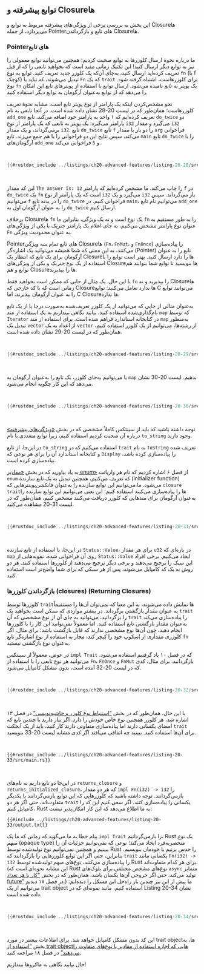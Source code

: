 ## توابع پیشرفته و Closureها

این بخش به بررسی برخی از ویژگی‌های پیشرفته مربوط به توابع و Closureها می‌پردازد، از جمله Pointerهای تابع و بازگرداندن Closureها.

### Pointerهای تابع

ما درباره نحوهٔ ارسال کلوزرها به توابع صحبت کردیم؛ همچنین می‌توانید توابع معمولی را نیز به توابع دیگر ارسال کنید! این تکنیک زمانی مفید است که بخواهید تابعی را که از قبل تعریف کرده‌اید ارسال کنید، به‌جای آن‌که یک کلوزر جدید تعریف کنید. توابع به نوع `fn` (با f کوچک) تبدیل می‌شوند، که نباید با `Fn` که یک `trait` برای کلوزرهاست، اشتباه گرفته شود. نوع `fn` یک *پویتر به تابع* نامیده می‌شود. ارسال توابع با استفاده از پویترهای تابع این امکان را می‌دهد که از توابع به‌عنوان آرگومان به توابع دیگر استفاده کنید.

نحو مشخص‌کردن اینکه یک پارامتر از نوع پویتر تابع است، مشابه نحوهٔ تعریف کلوزرهاست؛ همان‌طور که در لیست 20-28 نشان داده شده است. در آنجا تابعی به نام `add_one` تعریف کرده‌ایم که ۱ واحد به پارامتر خود اضافه می‌کند. تابع `do_twice` دو پارامتر می‌گیرد: یک پویتر به تابعی که یک پارامتر از نوع `i32` می‌گیرد و مقدار `i32` برمی‌گرداند، و یک مقدار `i32`. تابع `do_twice` تابع `f` را دو بار با مقدار `arg` فراخوانی می‌کند، سپس نتایج این دو فراخوانی را با هم جمع می‌زند. تابع `main` تابع `do_twice` را با آرگومان‌های `add_one` و `5` فراخوانی می‌کند.

<Listing number="20-28" file-name="src/main.rs" caption="استفاده از نوع `fn` برای پذیرش یک اشاره‌گر (Pointer) تابع به عنوان آرگومان">

```rust
{{#rustdoc_include ../listings/ch20-advanced-features/listing-20-28/src/main.rs}}
```

</Listing>

این کد مقدار `The answer is: 12` را چاپ می‌کند. ما مشخص کرده‌ایم که پارامتر `f` در `do_twice` یک `fn` است که یک پارامتر از نوع `i32` می‌گیرد و یک `i32` باز می‌گرداند. سپس می‌توانیم `f` را در بدنه تابع `do_twice` فراخوانی کنیم. در `main`، می‌توانیم نام تابع `add_one` را به عنوان آرگومان اول به `do_twice` ارسال کنیم.

برخلاف Closureها `fn` یک نوع است و نه یک ویژگی، بنابراین ما `fn` را به طور مستقیم به عنوان نوع پارامتر مشخص می‌کنیم، به جای اعلام یک پارامتر جنریک با یکی از ویژگی‌های `Fn` به عنوان محدودیت ویژگی.

Pointerهای تابع تمام سه ویژگی Closureها (`Fn`، `FnMut`، و `FnOnce`) را پیاده‌سازی می‌کنند، به این معنی که شما همیشه می‌توانید یک اشاره‌گر (Pointer) تابع را به عنوان آرگومان برای یک تابع که انتظار یک Closureها را دارد ارسال کنید. بهتر است توابع را با استفاده از یک نوع جنریک و یکی از ویژگی‌های Closureها بنویسید تا توابع شما بتوانند هم توابع و هم Closureها را بپذیرند.

با این حال، یک مثال از جایی که ممکن است بخواهید فقط `fn` را بپذیرید و نه Closureها زمانی است که با کد خارجی که Closureها ندارد تعامل می‌کنید: توابع C می‌توانند توابع را به عنوان آرگومان بپذیرند، اما C Closureها ندارد.

به‌عنوان مثالی از جایی که می‌توانید از یک کلوزر تعریف‌شده به‌صورت درجا یا از یک تابع نام‌گذاری‌شده استفاده کنید، بیایید نگاهی بیندازیم به یک استفاده از متد `map` که توسط `Iterator` در کتابخانه استاندارد فراهم شده است. برای استفاده از متد `map` به‌منظور تبدیل یک `vector` از اعداد به یک `vector` از رشته‌ها، می‌توانیم از یک کلوزر استفاده کنیم، همان‌طور که در لیست 20-29 نشان داده شده است.

<Listing number="20-29" caption="استفاده از یک کلوزر با متد `map` برای تبدیل اعداد به رشته‌ها">

```rust
{{#rustdoc_include ../listings/ch20-advanced-features/listing-20-29/src/main.rs:here}}
```

</Listing>

یا می‌توانیم به‌جای کلوزر، یک تابع را به‌عنوان آرگومان به `map` بدهیم. لیست 20-30 نشان می‌دهد که این کار چگونه انجام می‌شود.

<Listing number="20-30" caption="استفاده از تابع `String::to_string` با متد `map` برای تبدیل اعداد به رشته‌ها">

```rust
{{#rustdoc_include ../listings/ch20-advanced-features/listing-20-30/src/main.rs:here}}
```

</Listing>

توجه داشته باشید که باید از سینتکس کاملاً مشخصی که در بخش
[«ویژگی‌های پیشرفته»][advanced-traits]<!-- ignore --> درباره آن صحبت کردیم استفاده کنیم،
زیرا توابع متعددی با نام `to_string` وجود دارند.

در این‌جا، از تابع `to_string` استفاده می‌کنیم که در `trait` به نام `ToString` تعریف شده
و کتابخانه استاندارد آن را برای هر نوعی که `Display` را پیاده‌سازی کرده باشد، پیاده‌سازی کرده است.

به یاد بیاورید که در بخش [«مقادیر enum»][enum-values]<!-- ignore --> از فصل ۶ اشاره کردیم
که نام هر واریانت `enum` که تعریف می‌کنیم، همچنین تبدیل به یک تابع سازنده (initializer function) می‌شود.
ما می‌توانیم این توابع سازنده را به‌عنوان فانکشن‌پوینترهایی که `closure trait`‌ها را پیاده‌سازی می‌کنند استفاده کنیم؛
این یعنی می‌توانیم این توابع سازنده را به‌عنوان آرگومان برای متدهایی که کلوزر دریافت می‌کنند مشخص کنیم،
همان‌طور که در لیست 31-20 مشاهده می‌کنید.

<Listing number="20-31" caption="استفاده از سازنده enum با متد `map` برای ایجاد نمونه‌ای از `Status` از روی اعداد">

```rust
{{#rustdoc_include ../listings/ch20-advanced-features/listing-20-31/src/main.rs:here}}
```

</Listing>

در این‌جا، با استفاده از تابع سازنده `Status::Value`، برای هر مقدار `u32` در بازه‌ای که `map` روی آن فراخوانی شده، نمونه‌هایی از `Status::Value` ایجاد می‌کنیم.
برخی افراد این سبک را ترجیح می‌دهند و برخی دیگر ترجیح می‌دهند از کلوزرها استفاده کنند.
هر دو روش به یک کد کامپایل می‌شوند، پس از هر سبکی که برای شما واضح‌تر است استفاده کنید.

### بازگرداندن کلوزرها (closures) (Returning Closures)

کلوزرها توسط `trait`ها نمایش داده می‌شوند، به این معنا که نمی‌توان آن‌ها را مستقیماً به عنوان مقدار بازگشتی برگرداند.
در بیشتر مواردی که ممکن است بخواهید یک `trait` را برگردانید، می‌توانید به جای آن از نوع مشخصی که آن `trait` را پیاده‌سازی می‌کند به‌عنوان مقدار بازگشتی تابع استفاده کنید.
اما معمولاً نمی‌توانید این کار را با کلوزرها انجام دهید، چون آن‌ها نوع مشخصی ندارند که قابل بازگشت باشد؛
برای مثال، اگر کلوزری مقداری از اسکوپ خود را کپچر کند، مجاز به استفاده از نوع اشاره‌گر تابع `fn` به‌عنوان نوع بازگشتی نیستید.

در عوض، معمولاً از سینتکس `impl Trait` که در فصل ۱۰ یاد گرفتیم استفاده می‌شود.
می‌توانید هر نوع تابعی را با استفاده از `Fn`، `FnOnce` و `FnMut` بازگردانید.
برای مثال، کدی که در لیست 20-32 آمده است، بدون مشکل کامپایل می‌شود.

<Listing number="20-32" caption="بازگرداندن یک کلوزر از تابع با استفاده از سینتکس `impl Trait`">

```rust
{{#rustdoc_include ../listings/ch20-advanced-features/listing-20-32/src/lib.rs}}
```

</Listing>

با این حال، همان‌طور که در بخش [“استنباط نوع کلوزر و حاشیه‌نویسی”][closure-types]<!-- ignore --> در فصل ۱۳ اشاره شد،
هر کلوزر همچنین نوع خاص خودش را دارد. اگر نیاز دارید با چندین تابع که امضای یکسانی دارند اما پیاده‌سازی متفاوتی دارند کار کنید،
باید از یک آبجکت `trait` برای آن‌ها استفاده کنید. ببینید چه اتفاقی می‌افتد اگر کدی مشابه لیست 20-33 بنویسید.

<Listing file-name="src/main.rs" number="20-33" caption="ایجاد یک `Vec<T>` از کلوزرهایی که توسط توابعی بازگردانده می‌شوند که نوع `impl Fn` دارند">

```rust,ignore,does_not_compile
{{#rustdoc_include ../listings/ch20-advanced-features/listing-20-33/src/main.rs}}
```

</Listing>

در این‌جا دو تابع داریم به نام‌های `returns_closure` و `returns_initialized_closure`،
که هر دو مقدار `impl Fn(i32) -> i32` را بازمی‌گردانند.
توجه داشته باشید که کلوزرهایی که این توابع بازمی‌گردانند با یکدیگر متفاوت‌اند،
حتی اگر هر دو `trait` یکسانی را پیاده‌سازی کنند.
اگر سعی کنیم این کد را کامپایل کنیم، Rust به ما اطلاع می‌دهد که این کار امکان‌پذیر نیست:

```text
{{#include ../listings/ch20-advanced-features/listing-20-33/output.txt}}
```

پیام خطا به ما می‌گوید که زمانی که ما یک `impl Trait` را بازمی‌گردانیم،
Rust یک *نوع مبهم* (opaque type) منحصربه‌فرد ایجاد می‌کند؛
نوعی که نمی‌توانیم جزئیات آن را ببینیم و همچنین نمی‌توانیم نوع تولیدشده توسط Rust را
حدس بزنیم یا خودمان بنویسیم. بنابراین، حتی اگر این توابع کلوزرهایی را بازگردانند
که `trait` یکسانی مانند `Fn(i32) -> i32` را پیاده‌سازی می‌کنند،
نوع‌های مبهم تولیدشده توسط Rust برای هر کدام متفاوت‌اند.
(این مشابه نحوه‌ای است که Rust نوع‌های مشخص مختلفی برای بلوک‌های `async` متمایز تولید می‌کند،
حتی اگر خروجی آن‌ها یکسان باشد، همان‌طور که در بخش
[“کار با هر تعداد future”][any-number-of-futures]<!-- ignore --> در فصل ۱۷ دیدیم.)
ما پیش از این نیز چندین بار راه‌حل این مشکل را دیده‌ایم:
می‌توانیم از یک trait object استفاده کنیم، مانند نمونه‌ای که در Listing 20-34 نشان داده شده است.

<Listing number="20-34" caption="ساخت یک `Vec<T>` از کلوزرهایی که توسط توابعی بازمی‌گردند که مقدار `Box<dyn Fn>` را برمی‌گردانند تا نوع آن‌ها یکسان باشد">

```rust
{{#rustdoc_include ../listings/ch20-advanced-features/listing-20-34/src/main.rs:here}}
```

</Listing>

این کد بدون مشکل کامپایل خواهد شد. برای اطلاعات بیشتر در مورد trait object‌ها،
به بخش [“استفاده از trait objectهایی که اجازه استفاده از مقادیر با نوع‌های متفاوت را می‌دهند”][using-trait-objects-to-abstract-over-shared-behavior]<!-- ignore -->
در فصل ۱۸ مراجعه کنید.

حال بیایید نگاهی به ماکروها بیندازیم!


[advanced-traits]: ch20-02-advanced-traits.html#advanced-traits
[enum-values]: ch06-01-defining-an-enum.html#enum-values
[closure-types]: ch13-01-closures.html#closure-type-inference-and-annotation
[any-number-of-futures]: ch17-03-more-futures.html
[using-trait-objects-to-abstract-over-shared-behavior]: ch18-02-trait-objects.html#using-trait-objects-to-abstract-over-shared-behavior
